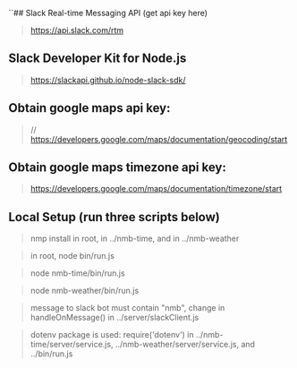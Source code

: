 ``## Slack Real-time Messaging API (get api key here)
> https://api.slack.com/rtm

## Slack Developer Kit for Node.js
> https://slackapi.github.io/node-slack-sdk/

## Obtain google maps api key:
> // https://developers.google.com/maps/documentation/geocoding/start

## Obtain google maps timezone api key:
> https://developers.google.com/maps/documentation/timezone/start

## Local Setup (run three scripts below)
> nmp install in root, in ../nmb-time, and in ../nmb-weather

> in root, node bin/run.js

> node nmb-time/bin/run.js

> node nmb-weather/bin/run.js

> message to slack bot must contain "nmb", change in handleOnMessage() in ../server/slackClient.js

> dotenv package is used: require('dotenv') in  ../nmb-time/server/service.js, ../nmb-weather/server/service.js, and ../bin/run.js
